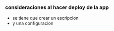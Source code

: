 ### consideraciones al hacer deploy de la app

- se tiene que crear un escripcion
- y una configuracion
